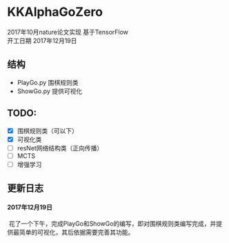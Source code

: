 # KKAlphaGoZero
2017年10月nature论文实现 基于TensorFlow<br>
开工日期 2017年12月19日
## 结构
* PlayGo.py 围棋规则类<br>
* ShowGo.py 提供可视化

## TODO:
- [x] 围棋规则类（可以下）
- [x] 可视化类
- [ ] resNet网络结构类（正向传播）
- [ ] MCTS
- [ ] 增强学习

## 更新日志
#### 2017年12月19日
  花了一个下午，完成PlayGo和ShowGo的编写，即对围棋规则类编写完成，并提供最简单的可视化，其后依据需要完善其功能。
